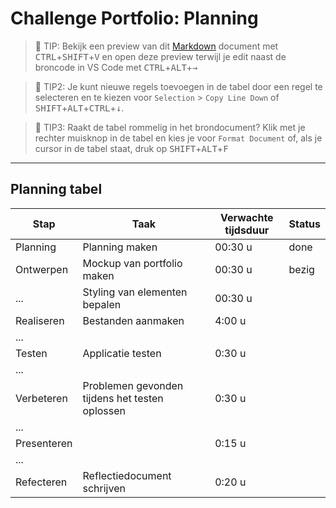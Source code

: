 # Challenge Portfolio: Planning

> :rocket: TIP: Bekijk een preview van dit [Markdown](https://guides.github.com/features/mastering-markdown/) document met <kbd>CTRL</kbd>+<kbd>SHIFT</kbd>+<kbd>V</kbd> en open deze preview terwijl je edit naast de broncode in VS Code met <kbd>CTRL</kbd>+<kbd>ALT</kbd>+<kbd>→</kbd>

> :rocket: TIP2: Je kunt nieuwe regels toevoegen in de tabel door een regel te selecteren en te kiezen voor `Selection` > `Copy Line Down` of <kbd>SHIFT</kbd>+<kbd>ALT</kbd>+<kbd>CTRL</kbd>+<kbd>↓</kbd>. 

> :rocket: TIP3: Raakt de tabel rommelig in het brondocument? Klik met je rechter muisknop in de tabel en kies je voor `Format Document` of, als je cursor in de tabel staat, druk op <kbd>SHIFT</kbd>+<kbd>ALT</kbd>+<kbd>F</kbd>

----

## Planning tabel

| Stap        | Taak                                           | Verwachte tijdsduur | Status |
| ----------- | ---------------------------------------------- | ------------------- | ------ |
| Planning    | Planning maken                                 | 00:30 u             | done   |
| Ontwerpen   | Mockup van portfolio maken                     | 00:30 u             | bezig  |
| ...         | Styling van elementen bepalen                  | 00:30 u             |        |
| Realiseren  | Bestanden aanmaken                             | 4:00  u             |        |
| ...         |                                                |                     |        |
| Testen      | Applicatie testen                              | 0:30  u             |        |
| ...         |                                                |                     |        |
| Verbeteren  | Problemen gevonden tijdens het testen oplossen | 0:30  u             |        |
| ...         |                                                |                     |        |
| Presenteren |                                                | 0:15  u             |        |
| ...         |                                                |                     |        |
| Refecteren  | Reflectiedocument schrijven                    | 0:20  u             |        |
